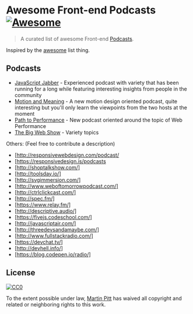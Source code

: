 # Awesome Front-end Podcasts [![Awesome](https://cdn.rawgit.com/sindresorhus/awesome/d7305f38d29fed78fa85652e3a63e154dd8e8829/media/badge.svg)](https://github.com/sindresorhus/awesome)

> A curated list of awesome Front-end [Podcasts](#podcasts).

Inspired by the [awesome](https://github.com/sindresorhus/awesome) list thing.

## Podcasts

- [JavaScript Jabber](https://devchat.tv/js-jabber) - Experienced podcast with variety that has been running for a long while featuring interesting insights from people in the community
- [Motion and Meaning](http://www.motionandmeaning.io/) - A new motion design oriented podcast, quite interesting but you'll only learn the viewpoints from the two hosts at the moment
- [Path to Performance](https://pathtoperf.com/) - New podcast oriented around the topic of Web Performance
- [The Big Web Show](http://5by5.tv/bigwebshow) - Variety topics


Others: (Feel free to contribute a description)
- [http://responsivewebdesign.com/podcast/
- [https://responsivedesign.is/podcasts
- [http://shoptalkshow.com/]
- [http://toolsday.io/]
- [http://svgimmersion.com/]
- [http://www.weboftomorrowpodcast.com/]
- [http://ctrlclickcast.com/]
- [http://spec.fm/]
- [https://www.relay.fm/]
- [http://descriptive.audio/]
- [https://fivejs.codeschool.com/]
- [http://javascriptair.com/]
- [http://threedevsandamaybe.com/]
- [http://www.fullstackradio.com/]
- [https://devchat.tv/]
- [http://devhell.info/]
- [https://blog.codepen.io/radio/]


## License

[![CC0](http://i.creativecommons.org/p/zero/1.0/88x31.png)](http://creativecommons.org/publicdomain/zero/1.0/)

To the extent possible under law, [Martin Pitt](http://martinpitt.co.uk) has waived all copyright and related or neighboring rights to this work.

